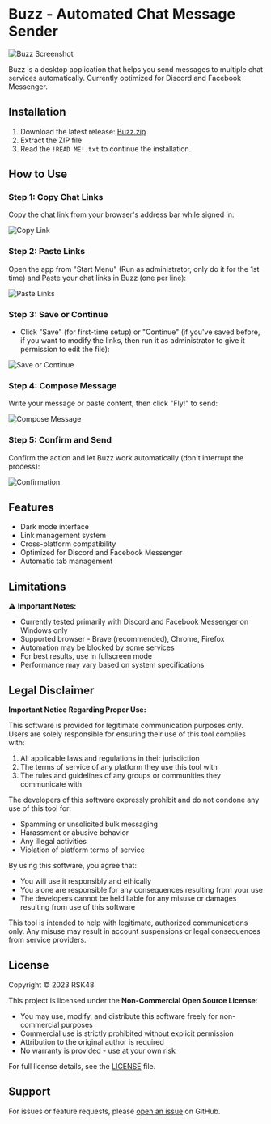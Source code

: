 # Buzz - Automated Chat Message Sender

![Buzz Screenshot](https://i.imgur.com/EIJNvOS.png)

Buzz is a desktop application that helps you send messages to multiple chat services automatically. Currently optimized for Discord and Facebook Messenger.

## Installation

1. Download the latest release: [Buzz.zip](https://github.com/RSK48/Buzz/raw/refs/heads/main/Buzz.zip)
2. Extract the ZIP file
3. Read the `!READ ME!.txt` to continue the installation.

## How to Use

### Step 1: Copy Chat Links
Copy the chat link from your browser's address bar while signed in:

![Copy Link](https://i.imgur.com/7RlBrGv.png)

### Step 2: Paste Links
Open the app from "Start Menu" (Run as administrator, only do it for the 1st time) and Paste your chat links in Buzz (one per line):

![Paste Links](https://i.imgur.com/OvP8tng.png)

### Step 3: Save or Continue
- Click "Save" (for first-time setup) or "Continue" (if you've saved before, if you want to modify the links, then run it as administrator to give it permission to edit the file):

![Save or Continue](https://i.imgur.com/AMZXKot.png)

### Step 4: Compose Message
Write your message or paste content, then click "Fly!" to send:

![Compose Message](https://i.imgur.com/x2n73jA.png)

### Step 5: Confirm and Send
Confirm the action and let Buzz work automatically (don't interrupt the process):

![Confirmation](https://i.imgur.com/hveZ5TB.png)

## Features

- Dark mode interface
- Link management system
- Cross-platform compatibility
- Optimized for Discord and Facebook Messenger
- Automatic tab management

## Limitations

⚠️ **Important Notes:**
- Currently tested primarily with Discord and Facebook Messenger on Windows only
- Supported browser - Brave (recommended), Chrome, Firefox
- Automation may be blocked by some services
- For best results, use in fullscreen mode
- Performance may vary based on system specifications

## Legal Disclaimer

**Important Notice Regarding Proper Use:**

This software is provided for legitimate communication purposes only. Users are solely responsible for ensuring their use of this tool complies with:

1. All applicable laws and regulations in their jurisdiction
2. The terms of service of any platform they use this tool with
3. The rules and guidelines of any groups or communities they communicate with

The developers of this software expressly prohibit and do not condone any use of this tool for:
- Spamming or unsolicited bulk messaging
- Harassment or abusive behavior
- Any illegal activities
- Violation of platform terms of service

By using this software, you agree that:
- You will use it responsibly and ethically
- You alone are responsible for any consequences resulting from your use
- The developers cannot be held liable for any misuse or damages resulting from use of this software

This tool is intended to help with legitimate, authorized communications only. Any misuse may result in account suspensions or legal consequences from service providers.

## License

Copyright © 2023 RSK48

This project is licensed under the **Non-Commercial Open Source License**:

- You may use, modify, and distribute this software freely for non-commercial purposes
- Commercial use is strictly prohibited without explicit permission
- Attribution to the original author is required
- No warranty is provided - use at your own risk

For full license details, see the [LICENSE](LICENSE) file.

## Support

For issues or feature requests, please [open an issue](https://github.com/RSK48/Buzz/issues) on GitHub.
